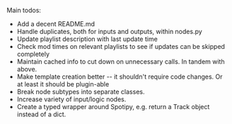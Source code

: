 Main todos:
- Add a decent README.md
- Handle duplicates, both for inputs and outputs, within nodes.py
- Update playlist description with last update time
- Check mod times on relevant playlists to see if updates can be skipped completely
- Maintain cached info to cut down on unnecessary calls. In tandem with above.
- Make template creation better -- it shouldn't require code changes. Or at least it should be plugin-able
- Break node subtypes into separate classes.
- Increase variety of input/logic nodes.
- Create a typed wrapper around Spotipy, e.g. return a Track object instead of a dict.
